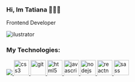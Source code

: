 ### Hi, Im Tatiana  👩🏻‍💻   
 
 Frontend Developer 

  ![ilustrator](https://user-images.githubusercontent.com/62758577/94380244-2875aa00-010b-11eb-90dd-0c953f1300cd.jpg)



<h3 align="left"> My Technologies:</h3>
<div align="left"> 
 <a href="https://getbootstrap.com" target="_blank"> 
  <img src="https://icongr.am/devicon/html5-original.svg?size=128&color=currentColor" target="_blank">
  <img src="https://raw.githubusercontent.com/sammwyy/sammwyy/master/skills/css.png" alt="css3" width="40" height="40"/>
 </a>
 <a href="https://git-scm.com/" target="_blank"> 
  <img src="https://www.vectorlogo.zone/logos/git-scm/git-scm-icon.svg" alt="git" width="40" height="40"/>
 </a>
 <a href="https://www.w3.org/html/" target="_blank">
  <img src="https://raw.githubusercontent.com/sammwyy/sammwyy/master/skills/html.png" alt="html5" width="40" height="40"/>
 </a> 
 <a href="https://developer.mozilla.org/en-US/docs/Web/JavaScript" target="_blank"> 
  <img src="https://icongr.am/devicon/javascript-original.svg?size=128&color=currentColor" alt="javascript" width="40" height="40"/> </a>
 <a href="https://nodejs.org" target="_blank">
  <img src="https://raw.githubusercontent.com/sammwyy/sammwyy/master/skills/nodejs.png" alt="nodejs" width="40" height="40"/>
 </a>
 <a href="https://reactnative.dev/" target="_blank">
  <img src="https://icongr.am/devicon/react-original-wordmark.svg?size=128&color=currentColor" alt="reactnative" width="40" height="40"/>
 </a>
 <a href="https://sass-lang.com" target="_blank">
  <img src="https://icongr.am/devicon/sass-original.svg?size=128&color=currentColor" alt="sass" width="40" height="40"/>
 </a>
</div>
